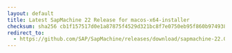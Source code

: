 ```yaml
---
layout: default
title: Latest SapMachine 22 Release for macos-x64-installer
checksum: sha256 cb1f157517d0e1a87875f4529d321bc8f7e0750eb95f860b97493899a21b7888
redirect_to:
  - https://github.com/SAP/SapMachine/releases/download/sapmachine-22.0.1/sapmachine-jre-22.0.1_macos-x64_bin.dmg
---
```

